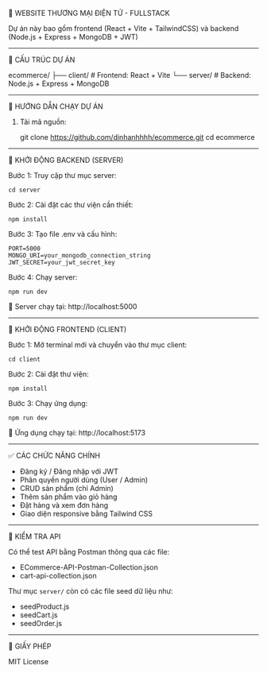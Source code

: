 🛒 WEBSITE THƯƠNG MẠI ĐIỆN TỬ - FULLSTACK

Dự án này bao gồm frontend (React + Vite + TailwindCSS) và backend (Node.js + Express + MongoDB + JWT)

----------------------
📁 CẤU TRÚC DỰ ÁN

ecommerce/
├── client/       # Frontend: React + Vite
└── server/       # Backend: Node.js + Express + MongoDB

----------------------
🚀 HƯỚNG DẪN CHẠY DỰ ÁN

1. Tải mã nguồn:

    git clone https://github.com/dinhanhhhh/ecommerce.git
    cd ecommerce

----------------------
🔧 KHỞI ĐỘNG BACKEND (SERVER)

Bước 1: Truy cập thư mục server:

    cd server

Bước 2: Cài đặt các thư viện cần thiết:

    npm install

Bước 3: Tạo file .env và cấu hình:

    PORT=5000
    MONGO_URI=your_mongodb_connection_string
    JWT_SECRET=your_jwt_secret_key

Bước 4: Chạy server:

    npm run dev

📌 Server chạy tại: http://localhost:5000

----------------------
🎨 KHỞI ĐỘNG FRONTEND (CLIENT)

Bước 1: Mở terminal mới và chuyển vào thư mục client:

    cd client

Bước 2: Cài đặt thư viện:

    npm install

Bước 3: Chạy ứng dụng:

    npm run dev

📌 Ứng dụng chạy tại: http://localhost:5173

----------------------
✅ CÁC CHỨC NĂNG CHÍNH

- Đăng ký / Đăng nhập với JWT
- Phân quyền người dùng (User / Admin)
- CRUD sản phẩm (chỉ Admin)
- Thêm sản phẩm vào giỏ hàng
- Đặt hàng và xem đơn hàng
- Giao diện responsive bằng Tailwind CSS

----------------------
🧪 KIỂM TRA API

Có thể test API bằng Postman thông qua các file:

- ECommerce-API-Postman-Collection.json
- cart-api-collection.json

Thư mục `server/` còn có các file seed dữ liệu như:
- seedProduct.js
- seedCart.js
- seedOrder.js

----------------------
📄 GIẤY PHÉP

MIT License
